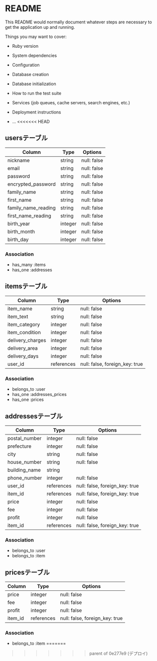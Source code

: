# README

This README would normally document whatever steps are necessary to get the
application up and running.

Things you may want to cover:

* Ruby version

* System dependencies

* Configuration

* Database creation

* Database initialization

* How to run the test suite

* Services (job queues, cache servers, search engines, etc.)

* Deployment instructions

* ...
<<<<<<< HEAD

## usersテーブル

| Column                | Type    | Options     |
| --------------------- | ------- | ----------- |
| nickname              | string  | null: false |
| email                 | string  | null: false |
| password              | string  | null: false |
| encrypted_password    | string  | null: false |
| family_name           | string  | null: false |
| first_name            | string  | null: false |
| family_name_reading   | string  | null: false |
| first_name_reading    | string  | null: false |
| birth_year            | integer | null: false |
| birth_month           | integer | null: false |
| birth_day             | integer | null: false |

### Association
- has_many :items
- has_one :addresses

## itemsテーブル

| Column           | Type       | Options                        |
| ---------------- | ---------- | ------------------------------ |
| item_name        | string     | null: false                    |
| item_text        | string     | null: false                    |
| item_category    | integer    | null: false                    |
| item_condition   | integer    | null: false                    |
| delivery_charges | integer    | null: false                    |
| delivery_area    | integer    | null: false                    |
| delivery_days    | integer    | null: false                    |
| user_id          | references | null: false, foreign_key: true |

### Association
- belongs_to :user
- has_one :addresses_prices
- has_one :prices


## addressesテーブル

| Column           | Type       | Options                        |
| ---------------- | ---------- | ------------------------------ |
| postal_number    | integer    | null: false                    |
| prefecture       | integer    | null: false                    |
| city             | string     | null: false                    |
| house_number     | string     | null: false                    |
| building_name    | string     |                                |
| phone_number     | integer    | null: false                    |
| user_id          | references | null: false, foreign_key: true |
| item_id          | references | null: false, foreign_key: true |
| price            | integer    | null: false                    |
| fee              | integer    | null: false                    |
| profit           | integer    | null: false                    |
| item_id          | references | null: false, foreign_key: true |

### Association
- belongs_to :user
- belongs_to :item


## pricesテーブル

| Column           | Type       | Options                        |
| ---------------- | ---------- | ------------------------------ |
| price            | integer    | null: false                    |
| fee              | integer    | null: false                    |
| profit           | integer    | null: false                    |
| item_id          | references | null: false, foreign_key: true |

### Association
- belongs_to :item
=======
>>>>>>> parent of 0e277e9 (デプロイ)
